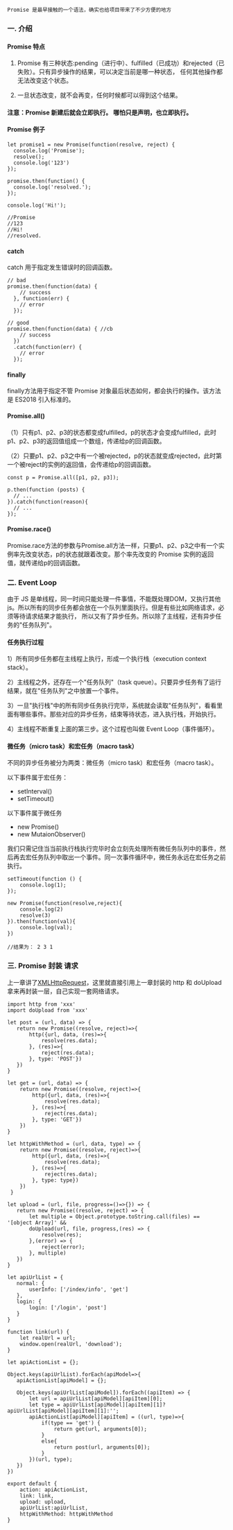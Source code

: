 
    Promise 是最早接触的一个语法，确实也给项目带来了不少方便的地方

### 一. 介绍

 #### Promise 特点

 1) Promise 有三种状态:pending（进行中）、fulfilled（已成功）和rejected（已失败）。只有异步操作的结果，可以决定当前是哪一种状态，
 任何其他操作都无法改变这个状态。

 2) 一旦状态改变，就不会再变，任何时候都可以得到这个结果。

 #### 注意：Promise 新建后就会立即执行。 哪怕只是声明，也立即执行。

 #### Promise 例子

 ```
 let promise1 = new Promise(function(resolve, reject) {
   console.log('Promise');
   resolve();
   console.log('123')
 });

 promise.then(function() {
   console.log('resolved.');
 });

 console.log('Hi!');

 //Promise
 //123
 //Hi!
 //resolved.
 ```

 #### catch

 catch 用于指定发生错误时的回调函数。

 ```
 // bad
 promise.then(function(data) {
     // success
   }, function(err) {
     // error
   });

 // good
 promise.then(function(data) { //cb
     // success
   })
   .catch(function(err) {
     // error
   });
 ```

 #### finally

 finally方法用于指定不管 Promise 对象最后状态如何，都会执行的操作。该方法是 ES2018 引入标准的。

 #### Promise.all()

 （1）只有p1、p2、p3的状态都变成fulfilled，p的状态才会变成fulfilled，此时p1、p2、p3的返回值组成一个数组，传递给p的回调函数。

 （2）只要p1、p2、p3之中有一个被rejected，p的状态就变成rejected，此时第一个被reject的实例的返回值，会传递给p的回调函数。

 ```
 const p = Promise.all([p1, p2, p3]);

 p.then(function (posts) {
   // ...
 }).catch(function(reason){
   // ...
 });
 ```

 #### Promise.race()

 Promise.race方法的参数与Promise.all方法一样，只要p1、p2、p3之中有一个实例率先改变状态，p的状态就跟着改变。那个率先改变的 Promise 实例的返回值，就传递给p的回调函数。

### 二. Event Loop

 由于 JS 是单线程，同一时间只能处理一件事情，不能既处理DOM，又执行其他js。所以所有的同步任务都会放在一个队列里面执行。但是有些比如网络请求，必须等待请求结果才能执行，
 所以又有了异步任务。所以除了主线程，还有异步任务的"任务队列"。

 #### 任务执行过程

 1）所有同步任务都在主线程上执行，形成一个执行栈（execution context stack）。

 2）主线程之外，还存在一个"任务队列"（task queue）。只要异步任务有了运行结果，就在"任务队列"之中放置一个事件。

 3）一旦"执行栈"中的所有同步任务执行完毕，系统就会读取"任务队列"，看看里面有哪些事件。那些对应的异步任务，结束等待状态，进入执行栈，开始执行。

 4）主线程不断重复上面的第三步。这个过程也叫做 Event Loop（事件循环）。

 #### 微任务（micro task）和宏任务（macro task）

 不同的异步任务被分为两类：微任务（micro task）和宏任务（macro task）。

 以下事件属于宏任务：

 * setInterval()
 * setTimeout()

 以下事件属于微任务

 * new Promise()
 * new MutaionObserver()

 我们只需记住当当前执行栈执行完毕时会立刻先处理所有微任务队列中的事件，然后再去宏任务队列中取出一个事件。同一次事件循环中，微任务永远在宏任务之前执行。

 ```
 setTimeout(function () {
     console.log(1);
 });

 new Promise(function(resolve,reject){
     console.log(2)
     resolve(3)
 }).then(function(val){
     console.log(val);
 })

 //结果为： 2 3 1
 ```

### 三. Promise 封装 请求

 上一章讲了[XMLHttpRequest](/xml.md)，这里就直接引用上一章封装的 http 和 doUpload 拿来再封装一层，自己实现一套网络请求。

 ```
 import http from 'xxx'
 import doUpload from 'xxx'

 let post = (url, data) => {
    return new Promise((resolve, reject)=>{
        http({url, data, (res)=>{
            resolve(res.data);
        }, (res)=>{
            reject(res.data);
        }, type: 'POST'})
    })
 }

 let get = (url, data) => {
     return new Promise((resolve, reject)=>{
         http({url, data, (res)=>{
             resolve(res.data);
         }, (res)=>{
             reject(res.data);
         }, type: 'GET'})
     })
 }

 let httpWithMethod = (url, data, type) => {
     return new Promise((resolve, reject)=>{
         http({url, data, (res)=>{
             resolve(res.data);
         }, (res)=>{
             reject(res.data);
         }, type: type})
     })
  }

 let upload = (url, file, progress=()=>{}) => {
    return new Promise((resolve, reject) => {
        let multiple = Object.prototype.toString.call(files) == '[object Array]' &&
        doUpload(url, file, progress,(res) => {
            resolve(res);
        },(error) => {
            reject(error);
        }, multiple)
    })
 }

 let apiUrlList = {
    normal: {
        userInfo: ['/index/info', 'get']
    },
    login: {
        login: ['/login', 'post']
    }
 }

 function link(url) {
     let realUrl = url;
     window.open(realUrl, 'download');
 }

 let apiActionList = {};

 Object.keys(apiUrlList).forEach(apiModel=>{
    apiActionList[apiModel] = {};

    Object.keys(apiUrlList[apiModel]).forEach((apiItem) => {
        let url = apiUrlList[apiModel][apiItem][0];
        let type = apiUrlList[apiModel][apiItem][1]?apiUrlList[apiModel][apiItem][1]:'';
        apiActionList[apiModel][apiItem] = ((url, type)=>{
            if(type == 'get') {
                return get(url, arguments[0]);
            }
            else{
                return post(url, arguments[0]);
            }
        })(url, type);
    })
 })

 export default {
     action: apiActionList,
     link: link,
     upload: upload,
     apiUrlList:apiUrlList,
     httpWithMethod: httpWithMethod
 }
 ```


